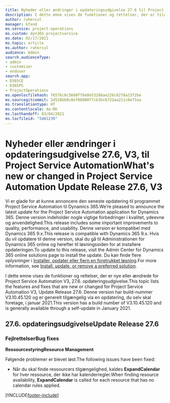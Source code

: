 ```yaml
---
title: Nyheder eller ændringer i opdateringsudgivelse 27.6 til Project Service Automation hotfix V3
description: I dette emne vises de funktioner og rettelser, der er tilgængelige i Project Service Automation, opdateringsudgivelse 27.6 hotfix, V3.
author: ruhercul
manager: kfend
ms.service: project-operations
ms.custom: dyn365-projectservice
ms.date: 02/17/2021
ms.topic: article
ms.author: ruhercul
audience: Admin
search.audienceType:
- admin
- customizer
- enduser
search.app:
- D365CE
- D365PS
- ProjectOperations
ms.openlocfilehash: f6576c6c5660ff6e8e53286ae226c8278a33f2be
ms.sourcegitcommit: 24528bb9c0ef8898077cb3bc672daa211c0e73aa
ms.translationtype: HT
ms.contentlocale: da-DK
ms.lasthandoff: 03/04/2021
ms.locfileid: "5481239"
---
```

# <a name="whats-new-or-changed-in-project-service-automation-update-release-276-v3"></a><span data-ttu-id="c7589-103">Nyheder eller ændringer i opdateringsudgivelse 27.6, V3, til Project Service Automation</span><span class="sxs-lookup"><span data-stu-id="c7589-103">What's new or changed in Project Service Automation Update Release 27.6, V3</span></span>

<span data-ttu-id="c7589-104">Vi er glade for at kunne annoncere den seneste opdatering til programmet Project Service Automation til Dynamics 365.</span><span class="sxs-lookup"><span data-stu-id="c7589-104">We’re pleased to announce the latest update for the Project Service Automation application for Dynamics 365.</span></span> <span data-ttu-id="c7589-105">Denne version indeholder nogle vigtige forbedringer i kvalitet, ydeevne og anvendelighed.</span><span class="sxs-lookup"><span data-stu-id="c7589-105">This release includes some important improvements to quality, performance, and usability.</span></span> <span data-ttu-id="c7589-106">Denne version er kompatibel med Dynamics 365 9.x.</span><span class="sxs-lookup"><span data-stu-id="c7589-106">This release is compatible with Dynamics 365 9.x.</span></span> <span data-ttu-id="c7589-107">Hvis du vil opdatere til denne version, skal du gå til Administrationen for Dynamics 365 online og herefter til løsningssiden for at installere opdateringen.</span><span class="sxs-lookup"><span data-stu-id="c7589-107">To update to this release, visit the Admin Center for Dynamics 365 online solutions page to install the update.</span></span> <span data-ttu-id="c7589-108">Du kan finde flere oplysninger i [Installer, opdater eller fjern en foretrukket løsning](https://docs.microsoft.com/power-platform/admin/install-remove-preferred-solution).</span><span class="sxs-lookup"><span data-stu-id="c7589-108">For more information, see [Install, update, or remove a preferred solution](https://docs.microsoft.com/power-platform/admin/install-remove-preferred-solution).</span></span>

<span data-ttu-id="c7589-109">I dette emne vises de funktioner og rettelser, der er nye eller ændrede for Project Service Automation V3, 27.6. opdateringsudgivelse.</span><span class="sxs-lookup"><span data-stu-id="c7589-109">This topic lists the features and fixes that are new or changed for Project Service Automation V3, Update Release 27.6.</span></span> <span data-ttu-id="c7589-110">Denne version har build-nummer V3.10.45.120 og er generelt tilgængelig via en opdatering, du selv skal foretage, i januar 2021.</span><span class="sxs-lookup"><span data-stu-id="c7589-110">This version has a build number of V3.10.45.120 and is generally available through a self-update in January 2021.</span></span>

## <a name="update-release-276"></a><span data-ttu-id="c7589-111">27.6. opdateringsudgivelse</span><span class="sxs-lookup"><span data-stu-id="c7589-111">Update Release 27.6</span></span>

### <a name="bug-fixes"></a><span data-ttu-id="c7589-112">Fejlrettelser</span><span class="sxs-lookup"><span data-stu-id="c7589-112">Bug fixes</span></span>


<span data-ttu-id="c7589-113">**Ressourcestyring**</span><span class="sxs-lookup"><span data-stu-id="c7589-113">**Resource Management**</span></span>

<span data-ttu-id="c7589-114">Følgende problemer er blevet løst:</span><span class="sxs-lookup"><span data-stu-id="c7589-114">The following issues have been fixed:</span></span>

- <span data-ttu-id="c7589-115">Når du skal finde ressourcers tilgængelighed, kaldes **ExpandCalendar** for hver ressource, der ikke har kalenderregler.</span><span class="sxs-lookup"><span data-stu-id="c7589-115">When finding resource availability, **ExpandCalendar** is called for each resource that has no calendar rules applied.</span></span>


[!INCLUDE[footer-include](../includes/footer-banner.md)]
